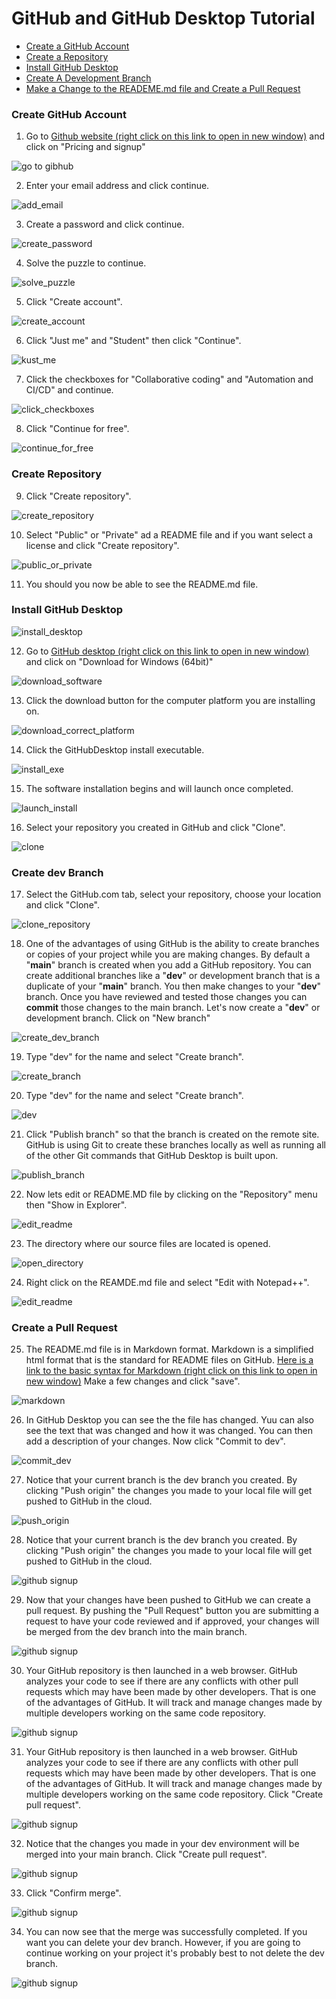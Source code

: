 # GitHub and GitHub Desktop Tutorial

* <a href="#create-github-account">Create a GitHub Account</a>
* <a href="#create-repository">Create a Repository</a>
* <a href="#install-desktop">Install GitHub Desktop</a>
* <a href="#create-dev-branch">Create A Development Branch</a>
* <a href="#pull-request">Make a Change to the READEME.md file and Create a Pull Request</a>


### <a id="user-content-create-github-account" class="anchor" aria-hidden="true" href="#create-github-account"></a>Create GitHub Account
1. Go to <a href="https://github.com" target="_blank">Github website (right click on this link to open in new window)</a> and click on "Pricing and signup"

![go to gibhub](images/gh1.png)

2. Enter your email address and click continue.

![add_email](images/gh2.png)

3. Create a password and click continue.

![create_password](images/gh3.png)

4. Solve the puzzle to continue.

![solve_puzzle](images/gh4.png)

5. Click "Create account".

![create_account](images/gh5.png)

6. Click "Just me" and "Student" then click "Continue".

![kust_me](images/gh6.png)

7. Click the checkboxes for "Collaborative coding" and "Automation and CI/CD" and continue.

![click_checkboxes](images/gh8.png)

8. Click "Continue for free".

![continue_for_free](images/gh9.png)

### <a id="user-content-create-create-repository" class="anchor" aria-hidden="true" href="#create-create-repository"></a>Create Repository

9. Click "Create repository".

![create_repository](images/gh10.png)

10. Select "Public" or "Private" ad a README file and if you want select a license and click "Create repository".

![public_or_private](images/gh11.png)

11. You should you now be able to see the README.md file.

### <a id="user-content-install-desktop" class="anchor" aria-hidden="true" href="#install-desktop"></a>Install GitHub Desktop

![install_desktop](images/gh12.png)

12. Go to <a href="https://desktop.github.com" target="_blank">GitHub desktop (right click on this link to open in new window)</a> and click on "Download for Windows (64bit)"

![download_software](images/gh13.png)

13. Click the download button for the computer platform you are installing on.

![download_correct_platform](images/gh14.png)

14. Click the GitHubDesktop install executable.

![install_exe](images/gh15.png)

15. The software installation begins and will launch once completed.

![launch_install](images/gh16.png)

16. Select your repository you created in GitHub and click "Clone".

![clone](images/gh17.png)

### <a id="user-content-create-dev-branch" class="anchor" aria-hidden="true" href="#create-dev-branch"></a>Create dev Branch


17. Select the GitHub.com tab, select your repository, choose your location and click "Clone".

![clone_repository](images/gh18.png)

18. One of the advantages of using GitHub is the ability to create branches or copies of your project while you are making
 changes. By default a "<strong>main</strong>" branch is created when you add a GitHub repository. You can create additional branches 
like a "<strong>dev</strong>" or development branch that is a duplicate of your "<strong>main</strong>" branch. 
You then make changes to your "<strong>dev</strong>" branch. 
Once you have reviewed and tested those changes you can <strong>commit</strong>
those changes to the main branch. Let's now create a "<strong>dev</strong>" or development branch. Click on "New branch"

![create_dev_branch](images/gh19.png)

19. Type "dev" for the name and select "Create branch".

![create_branch](images/gh20.png)

20. Type "dev" for the name and select "Create branch".

![dev](images/gh20.png)

21. Click "Publish branch" so that the branch is created on the remote site. GitHub is using Git to create these branches 
locally as well as running all of the other Git commands that GitHub Desktop is built upon. 

![publish_branch](images/gh22.png)

22. Now lets edit or README.MD file by clicking on the "Repository" menu then "Show in Explorer".

![edit_readme](images/gh23.png)

23. The directory where our source files are located is opened.

![open_directory](images/gh25.png)

24. Right click on the REAMDE.md file and select "Edit with Notepad++".

![edit_readme](images/gh26.png)

### <a id="user-content-pull-request" class="anchor" aria-hidden="true" href="#pull-request"></a>Create a Pull Request


25. The README.md file is in Markdown format. Markdown is a simplified html format that is the standard for README
files on GitHub. 
<a href="https://www.markdownguide.org/basic-syntax/" target="_blank">Here is a link to the basic syntax for Markdown (right click on this link to open in new window)</a>
Make a few changes and click "save".

![markdown](images/gh27.png)

26. In GitHub Desktop you can see the the file has changed. Yuu can also see the text that was changed and how it was
changed. You can then add a description of your changes. Now click "Commit to dev".

![commit_dev](images/gh28.png)

27. Notice that your current branch is the dev branch you created. By clicking "Push origin" the changes you made to your 
local file will get pushed to GitHub in the cloud.

![push_origin](images/gh29.png)

28. Notice that your current branch is the dev branch you created. By clicking "Push origin" the changes you made to your
    local file will get pushed to GitHub in the cloud.

![github signup](images/gh29.png)

29. Now that your changes have been pushed to GitHub we can create a pull request. By pushing the "Pull Request" button
you are submitting a request to have your code reviewed and if approved, your changes will be merged from the dev branch
into the main branch.

![github signup](images/gh30.png)

30. Your GitHub repository is then launched in a web browser. GitHub analyzes your code to see if there are any conflicts
with other pull requests which may have been made by other developers. That is one of the advantages of GitHub. It will
track and manage changes made by multiple developers working on the same code repository. 

![github signup](images/gh31.png)

31. Your GitHub repository is then launched in a web browser. GitHub analyzes your code to see if there are any conflicts
    with other pull requests which may have been made by other developers. That is one of the advantages of GitHub. It will
    track and manage changes made by multiple developers working on the same code repository. Click "Create pull request".

![github signup](images/gh31.png)

32. Notice that the changes you made in your dev environment will be merged into your main branch. Click "Create pull request".

![github signup](images/gh32.png)

33. Click "Confirm merge".

![github signup](images/gh33.png)

34. You can now see that the merge was successfully completed. If you want you can delete your dev branch. However, if you
are going to continue working on your project it's probably best to not delete the dev branch.

![github signup](images/gh34.png)







